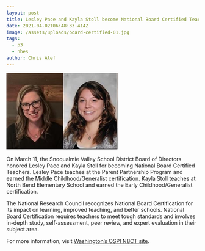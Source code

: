 ```yaml
---
layout: post
title: Lesley Pace and Kayla Stoll become National Board Certified Teachers
date: 2021-04-02T06:48:33.414Z
image: /assets/uploads/board-certified-01.jpg
tags:
  - p3
  - nbes
author: Chris Alef
---
```

![Lesley Pace and Kayla Stoll](/assets/uploads/board-certified-01.jpg)

On March 11, the Snoqualmie Valley School District Board of Directors honored Lesley Pace and Kayla Stoll for becoming National Board Certified Teachers. Lesley Pace teaches at the Parent Partnership Program and earned the Middle Childhood/Generalist certification. Kayla Stoll teaches at North Bend Elementary School and earned the Early Childhood/Generalist certification.

The National Research Council recognizes National Board Certification for its impact on learning, improved teaching, and better schools. National Board Certification requires teachers to meet tough standards and involves in-depth study, self-assessment, peer review, and expert evaluation in their subject area.

For more information, visit [Washington’s OSPI NBCT site](https://www.k12.wa.us/certification/national-board-certified-teachers/washington-state-national-board-certification-nbct-spotlight).
